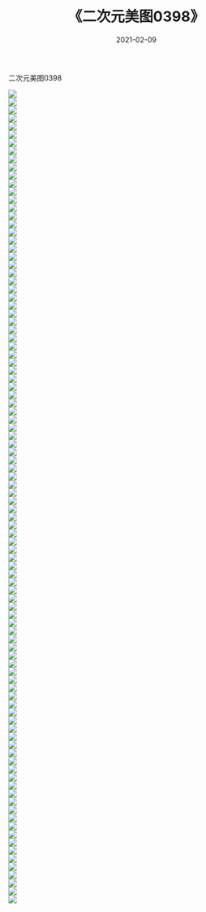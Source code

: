 ﻿---
layout: post
title:  《二次元美图0398》
date:   2021-02-09
img: http://imgx.orgx.ga/二次元/2021/二次元美图0398/000.jpg
categories: [美女, 清纯, 唯美]
---

二次元美图0398

 ![](http://imgx.orgx.ga/二次元/2021/二次元美图0398/001.jpg) <br>![](http://imgx.orgx.ga/二次元/2021/二次元美图0398/002.jpg) <br>![](http://imgx.orgx.ga/二次元/2021/二次元美图0398/003.jpg) <br>![](http://imgx.orgx.ga/二次元/2021/二次元美图0398/004.jpg) <br>![](http://imgx.orgx.ga/二次元/2021/二次元美图0398/005.jpg) <br>![](http://imgx.orgx.ga/二次元/2021/二次元美图0398/006.jpg) <br>![](http://imgx.orgx.ga/二次元/2021/二次元美图0398/007.jpg) <br>![](http://imgx.orgx.ga/二次元/2021/二次元美图0398/008.jpg) <br>![](http://imgx.orgx.ga/二次元/2021/二次元美图0398/009.jpg) <br>![](http://imgx.orgx.ga/二次元/2021/二次元美图0398/010.jpg) <br>![](http://imgx.orgx.ga/二次元/2021/二次元美图0398/011.jpg) <br>![](http://imgx.orgx.ga/二次元/2021/二次元美图0398/012.jpg) <br>![](http://imgx.orgx.ga/二次元/2021/二次元美图0398/013.jpg) <br>![](http://imgx.orgx.ga/二次元/2021/二次元美图0398/014.jpg) <br>![](http://imgx.orgx.ga/二次元/2021/二次元美图0398/015.jpg) <br>![](http://imgx.orgx.ga/二次元/2021/二次元美图0398/016.jpg) <br>![](http://imgx.orgx.ga/二次元/2021/二次元美图0398/017.jpg) <br>![](http://imgx.orgx.ga/二次元/2021/二次元美图0398/018.jpg) <br>![](http://imgx.orgx.ga/二次元/2021/二次元美图0398/019.jpg) <br>![](http://imgx.orgx.ga/二次元/2021/二次元美图0398/020.jpg) <br>![](http://imgx.orgx.ga/二次元/2021/二次元美图0398/021.jpg) <br>![](http://imgx.orgx.ga/二次元/2021/二次元美图0398/022.jpg) <br>![](http://imgx.orgx.ga/二次元/2021/二次元美图0398/023.jpg) <br>![](http://imgx.orgx.ga/二次元/2021/二次元美图0398/024.jpg) <br>![](http://imgx.orgx.ga/二次元/2021/二次元美图0398/025.jpg) <br>![](http://imgx.orgx.ga/二次元/2021/二次元美图0398/026.jpg) <br>![](http://imgx.orgx.ga/二次元/2021/二次元美图0398/027.jpg) <br>![](http://imgx.orgx.ga/二次元/2021/二次元美图0398/028.jpg) <br>![](http://imgx.orgx.ga/二次元/2021/二次元美图0398/029.jpg) <br>![](http://imgx.orgx.ga/二次元/2021/二次元美图0398/030.jpg) <br>![](http://imgx.orgx.ga/二次元/2021/二次元美图0398/031.jpg) <br>![](http://imgx.orgx.ga/二次元/2021/二次元美图0398/032.jpg) <br>![](http://imgx.orgx.ga/二次元/2021/二次元美图0398/033.jpg) <br>![](http://imgx.orgx.ga/二次元/2021/二次元美图0398/034.jpg) <br>![](http://imgx.orgx.ga/二次元/2021/二次元美图0398/035.jpg) <br>![](http://imgx.orgx.ga/二次元/2021/二次元美图0398/036.jpg) <br>![](http://imgx.orgx.ga/二次元/2021/二次元美图0398/037.jpg) <br>![](http://imgx.orgx.ga/二次元/2021/二次元美图0398/038.jpg) <br>![](http://imgx.orgx.ga/二次元/2021/二次元美图0398/039.jpg) <br>![](http://imgx.orgx.ga/二次元/2021/二次元美图0398/040.jpg) <br>![](http://imgx.orgx.ga/二次元/2021/二次元美图0398/041.jpg) <br>![](http://imgx.orgx.ga/二次元/2021/二次元美图0398/042.jpg) <br>![](http://imgx.orgx.ga/二次元/2021/二次元美图0398/043.jpg) <br>![](http://imgx.orgx.ga/二次元/2021/二次元美图0398/044.jpg) <br>![](http://imgx.orgx.ga/二次元/2021/二次元美图0398/045.jpg) <br>![](http://imgx.orgx.ga/二次元/2021/二次元美图0398/046.jpg) <br>![](http://imgx.orgx.ga/二次元/2021/二次元美图0398/047.jpg) <br>![](http://imgx.orgx.ga/二次元/2021/二次元美图0398/048.jpg) <br>![](http://imgx.orgx.ga/二次元/2021/二次元美图0398/049.jpg) <br>![](http://imgx.orgx.ga/二次元/2021/二次元美图0398/050.jpg) <br>![](http://imgx.orgx.ga/二次元/2021/二次元美图0398/051.jpg) <br>![](http://imgx.orgx.ga/二次元/2021/二次元美图0398/052.jpg) <br>![](http://imgx.orgx.ga/二次元/2021/二次元美图0398/053.jpg) <br>![](http://imgx.orgx.ga/二次元/2021/二次元美图0398/054.jpg) <br>![](http://imgx.orgx.ga/二次元/2021/二次元美图0398/055.jpg) <br>![](http://imgx.orgx.ga/二次元/2021/二次元美图0398/056.jpg) <br>![](http://imgx.orgx.ga/二次元/2021/二次元美图0398/057.jpg) <br>![](http://imgx.orgx.ga/二次元/2021/二次元美图0398/058.jpg) <br>![](http://imgx.orgx.ga/二次元/2021/二次元美图0398/059.jpg) <br>![](http://imgx.orgx.ga/二次元/2021/二次元美图0398/060.jpg) <br>![](http://imgx.orgx.ga/二次元/2021/二次元美图0398/061.jpg) <br>![](http://imgx.orgx.ga/二次元/2021/二次元美图0398/062.jpg) <br>![](http://imgx.orgx.ga/二次元/2021/二次元美图0398/063.jpg) <br>![](http://imgx.orgx.ga/二次元/2021/二次元美图0398/064.jpg) <br>![](http://imgx.orgx.ga/二次元/2021/二次元美图0398/065.jpg) <br>![](http://imgx.orgx.ga/二次元/2021/二次元美图0398/066.jpg) <br>![](http://imgx.orgx.ga/二次元/2021/二次元美图0398/067.jpg) <br>![](http://imgx.orgx.ga/二次元/2021/二次元美图0398/068.jpg) <br>![](http://imgx.orgx.ga/二次元/2021/二次元美图0398/069.jpg) <br>![](http://imgx.orgx.ga/二次元/2021/二次元美图0398/070.jpg) <br>![](http://imgx.orgx.ga/二次元/2021/二次元美图0398/071.jpg) <br>![](http://imgx.orgx.ga/二次元/2021/二次元美图0398/072.jpg) <br>![](http://imgx.orgx.ga/二次元/2021/二次元美图0398/073.jpg) <br>![](http://imgx.orgx.ga/二次元/2021/二次元美图0398/074.jpg) <br>![](http://imgx.orgx.ga/二次元/2021/二次元美图0398/075.jpg) <br>![](http://imgx.orgx.ga/二次元/2021/二次元美图0398/076.jpg) <br>![](http://imgx.orgx.ga/二次元/2021/二次元美图0398/077.jpg) <br>![](http://imgx.orgx.ga/二次元/2021/二次元美图0398/078.jpg) <br>![](http://imgx.orgx.ga/二次元/2021/二次元美图0398/079.jpg) <br>![](http://imgx.orgx.ga/二次元/2021/二次元美图0398/080.jpg) <br>![](http://imgx.orgx.ga/二次元/2021/二次元美图0398/081.jpg) <br>![](http://imgx.orgx.ga/二次元/2021/二次元美图0398/082.jpg) <br>![](http://imgx.orgx.ga/二次元/2021/二次元美图0398/083.jpg) <br>![](http://imgx.orgx.ga/二次元/2021/二次元美图0398/084.jpg) <br>![](http://imgx.orgx.ga/二次元/2021/二次元美图0398/085.jpg) <br>![](http://imgx.orgx.ga/二次元/2021/二次元美图0398/086.jpg) <br>![](http://imgx.orgx.ga/二次元/2021/二次元美图0398/087.jpg) <br>![](http://imgx.orgx.ga/二次元/2021/二次元美图0398/088.jpg) <br>![](http://imgx.orgx.ga/二次元/2021/二次元美图0398/089.jpg) <br>![](http://imgx.orgx.ga/二次元/2021/二次元美图0398/090.jpg) <br>![](http://imgx.orgx.ga/二次元/2021/二次元美图0398/091.jpg) <br>![](http://imgx.orgx.ga/二次元/2021/二次元美图0398/092.jpg) <br>![](http://imgx.orgx.ga/二次元/2021/二次元美图0398/093.jpg) <br>![](http://imgx.orgx.ga/二次元/2021/二次元美图0398/094.jpg) <br>![](http://imgx.orgx.ga/二次元/2021/二次元美图0398/095.jpg) <br>![](http://imgx.orgx.ga/二次元/2021/二次元美图0398/096.jpg) <br>![](http://imgx.orgx.ga/二次元/2021/二次元美图0398/097.jpg) <br>![](http://imgx.orgx.ga/二次元/2021/二次元美图0398/098.jpg) <br>![](http://imgx.orgx.ga/二次元/2021/二次元美图0398/099.jpg) <br>![](http://imgx.orgx.ga/二次元/2021/二次元美图0398/100.jpg) <br>